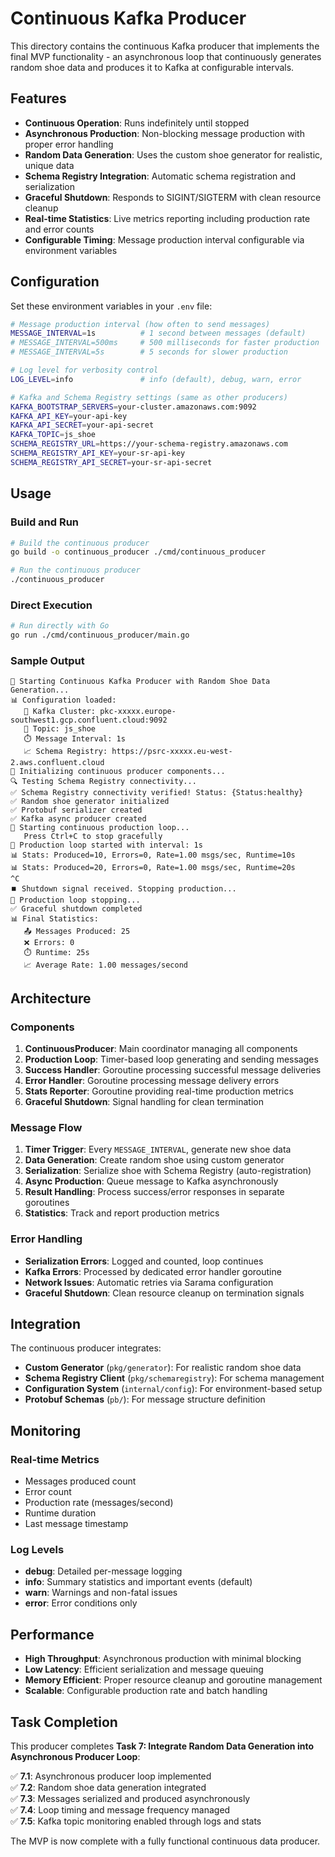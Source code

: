 # Continuous Kafka Producer

This directory contains the continuous Kafka producer that implements the final MVP functionality - an asynchronous loop that continuously generates random shoe data and produces it to Kafka at configurable intervals.

## Features

- **Continuous Operation**: Runs indefinitely until stopped
- **Asynchronous Production**: Non-blocking message production with proper error handling
- **Random Data Generation**: Uses the custom shoe generator for realistic, unique data
- **Schema Registry Integration**: Automatic schema registration and serialization
- **Graceful Shutdown**: Responds to SIGINT/SIGTERM with clean resource cleanup
- **Real-time Statistics**: Live metrics reporting including production rate and error counts
- **Configurable Timing**: Message production interval configurable via environment variables

## Configuration

Set these environment variables in your `.env` file:

```bash
# Message production interval (how often to send messages)
MESSAGE_INTERVAL=1s          # 1 second between messages (default)
# MESSAGE_INTERVAL=500ms     # 500 milliseconds for faster production
# MESSAGE_INTERVAL=5s        # 5 seconds for slower production

# Log level for verbosity control
LOG_LEVEL=info               # info (default), debug, warn, error

# Kafka and Schema Registry settings (same as other producers)
KAFKA_BOOTSTRAP_SERVERS=your-cluster.amazonaws.com:9092
KAFKA_API_KEY=your-api-key
KAFKA_API_SECRET=your-api-secret
KAFKA_TOPIC=js_shoe
SCHEMA_REGISTRY_URL=https://your-schema-registry.amazonaws.com
SCHEMA_REGISTRY_API_KEY=your-sr-api-key
SCHEMA_REGISTRY_API_SECRET=your-sr-api-secret
```

## Usage

### Build and Run

```bash
# Build the continuous producer
go build -o continuous_producer ./cmd/continuous_producer

# Run the continuous producer
./continuous_producer
```

### Direct Execution

```bash
# Run directly with Go
go run ./cmd/continuous_producer/main.go
```

### Sample Output

```
🚀 Starting Continuous Kafka Producer with Random Shoe Data Generation...
📊 Configuration loaded:
   📡 Kafka Cluster: pkc-xxxxx.europe-southwest1.gcp.confluent.cloud:9092
   📝 Topic: js_shoe
   ⏱️ Message Interval: 1s
   📈 Schema Registry: https://psrc-xxxxx.eu-west-2.aws.confluent.cloud
🔧 Initializing continuous producer components...
🔍 Testing Schema Registry connectivity...
✅ Schema Registry connectivity verified! Status: {Status:healthy}
✅ Random shoe generator initialized
✅ Protobuf serializer created
✅ Kafka async producer created
🔄 Starting continuous production loop...
   Press Ctrl+C to stop gracefully
🔄 Production loop started with interval: 1s
📊 Stats: Produced=10, Errors=0, Rate=1.00 msgs/sec, Runtime=10s
📊 Stats: Produced=20, Errors=0, Rate=1.00 msgs/sec, Runtime=20s
^C
⏹️ Shutdown signal received. Stopping production...
🛑 Production loop stopping...
✅ Graceful shutdown completed
📊 Final Statistics:
   📤 Messages Produced: 25
   ❌ Errors: 0
   ⏱️ Runtime: 25s
   📈 Average Rate: 1.00 messages/second
```

## Architecture

### Components

1. **ContinuousProducer**: Main coordinator managing all components
2. **Production Loop**: Timer-based loop generating and sending messages
3. **Success Handler**: Goroutine processing successful message deliveries
4. **Error Handler**: Goroutine processing message delivery errors
5. **Stats Reporter**: Goroutine providing real-time production metrics
6. **Graceful Shutdown**: Signal handling for clean termination

### Message Flow

1. **Timer Trigger**: Every `MESSAGE_INTERVAL`, generate new shoe data
2. **Data Generation**: Create random shoe using custom generator
3. **Serialization**: Serialize shoe with Schema Registry (auto-registration)
4. **Async Production**: Queue message to Kafka asynchronously
5. **Result Handling**: Process success/error responses in separate goroutines
6. **Statistics**: Track and report production metrics

### Error Handling

- **Serialization Errors**: Logged and counted, loop continues
- **Kafka Errors**: Processed by dedicated error handler goroutine
- **Network Issues**: Automatic retries via Sarama configuration
- **Graceful Shutdown**: Clean resource cleanup on termination signals

## Integration

The continuous producer integrates:

- **Custom Generator** (`pkg/generator`): For realistic random shoe data
- **Schema Registry Client** (`pkg/schemaregistry`): For schema management
- **Configuration System** (`internal/config`): For environment-based setup
- **Protobuf Schemas** (`pb/`): For message structure definition

## Monitoring

### Real-time Metrics

- Messages produced count
- Error count
- Production rate (messages/second)
- Runtime duration
- Last message timestamp

### Log Levels

- **debug**: Detailed per-message logging
- **info**: Summary statistics and important events (default)
- **warn**: Warnings and non-fatal issues
- **error**: Error conditions only

## Performance

- **High Throughput**: Asynchronous production with minimal blocking
- **Low Latency**: Efficient serialization and message queuing
- **Memory Efficient**: Proper resource cleanup and goroutine management
- **Scalable**: Configurable production rate and batch handling

## Task Completion

This producer completes **Task 7: Integrate Random Data Generation into Asynchronous Producer Loop**:

✅ **7.1**: Asynchronous producer loop implemented  
✅ **7.2**: Random shoe data generation integrated  
✅ **7.3**: Messages serialized and produced asynchronously  
✅ **7.4**: Loop timing and message frequency managed  
✅ **7.5**: Kafka topic monitoring enabled through logs and stats  

The MVP is now complete with a fully functional continuous data producer.
